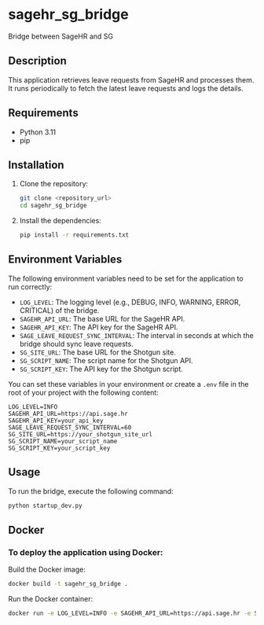 # sagehr_sg_bridge

Bridge between SageHR and SG

## Description

This application retrieves leave requests from SageHR and processes them. It runs periodically to fetch the latest leave requests and logs the details.

## Requirements

- Python 3.11
- pip

## Installation

1. Clone the repository:
    ```sh
    git clone <repository_url>
    cd sagehr_sg_bridge
    ```

2. Install the dependencies:
    ```sh
    pip install -r requirements.txt
    ```

## Environment Variables

The following environment variables need to be set for the application to run correctly:

- `LOG_LEVEL`: The logging level (e.g., DEBUG, INFO, WARNING, ERROR, CRITICAL) of the bridge.
- `SAGEHR_API_URL`: The base URL for the SageHR API.
- `SAGEHR_API_KEY`: The API key for the SageHR API.
- `SAGE_LEAVE_REQUEST_SYNC_INTERVAL`: The interval in seconds at which the bridge should sync leave requests.
- `SG_SITE_URL`: The base URL for the Shotgun site.
- `SG_SCRIPT_NAME`: The script name for the Shotgun API.
- `SG_SCRIPT_KEY`: The API key for the Shotgun script.

You can set these variables in your environment or create a `.env` file in the root of your project with the following content:

```env
LOG_LEVEL=INFO
SAGEHR_API_URL=https://api.sage.hr
SAGEHR_API_KEY=your_api_key
SAGE_LEAVE_REQUEST_SYNC_INTERVAL=60
SG_SITE_URL=https://your_shotgun_site_url
SG_SCRIPT_NAME=your_script_name
SG_SCRIPT_KEY=your_script_key
```

## Usage

To run the bridge, execute the following command:

```sh
python startup_dev.py
```

## Docker

### To deploy the application using Docker:
Build the Docker image:  
```sh 
docker build -t sagehr_sg_bridge .
```

Run the Docker container:  
```sh
docker run -e LOG_LEVEL=INFO -e SAGEHR_API_URL=https://api.sage.hr -e SAGEHR_API_KEY=your_api_key -e SAGE_LEAVE_REQUEST_SYNC_INTERVAL=60 -e SG_SITE_URL=https://your_shotgun_site_url -e SG_SCRIPT_NAME=your_script_name -e SG_SCRIPT_KEY=your_script_key sagehr_sg_bridge
```
